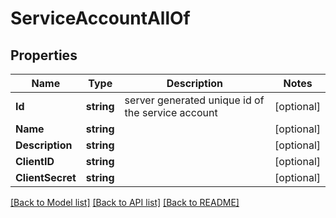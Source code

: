 # ServiceAccountAllOf

## Properties

Name | Type | Description | Notes
------------ | ------------- | ------------- | -------------
**Id** | **string** | server generated unique id of the service account | [optional] 
**Name** | **string** |  | [optional] 
**Description** | **string** |  | [optional] 
**ClientID** | **string** |  | [optional] 
**ClientSecret** | **string** |  | [optional] 

[[Back to Model list]](../README.md#documentation-for-models) [[Back to API list]](../README.md#documentation-for-api-endpoints) [[Back to README]](../README.md)


